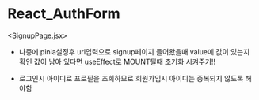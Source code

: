 # React_AuthForm

<SignupPage.jsx>
* 나중에 pinia설정후 url입력으로 signup페이지 들어왔을때 value에 값이 있는지 확인
값이 남아 있다면 useEffect로 MOUNT될때 초기화 시켜주기!!

* 로그인시 아이디로 프로필을 조회하므로 회원가입시 아이디는 중복되지 않도록 해야함